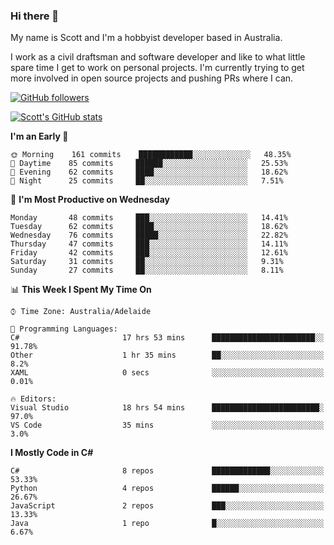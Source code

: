 ### Hi there 👋

My name is Scott and I'm a hobbyist developer based in Australia.

I work as a civil draftsman and software developer and like to what little spare time I get to work on personal projects. I'm currently trying to get more involved in open source projects and pushing PRs where I can. 

[![GitHub followers](https://img.shields.io/github/followers/puppetsw?label=Follow&style=social)](https://github.com/puppetsw?tab=followers)

[![Scott's GitHub stats](https://github-readme-stats.vercel.app/api?username=puppetsw&show_icons=true&theme=dark)](https://github.com/anuraghazra/github-readme-stats)

<!--START_SECTION:waka-->
**I'm an Early 🐤** 

```text
🌞 Morning    161 commits    ████████████░░░░░░░░░░░░░   48.35% 
🌆 Daytime    85 commits     ██████░░░░░░░░░░░░░░░░░░░   25.53% 
🌃 Evening    62 commits     ████░░░░░░░░░░░░░░░░░░░░░   18.62% 
🌙 Night      25 commits     ██░░░░░░░░░░░░░░░░░░░░░░░   7.51%

```
📅 **I'm Most Productive on Wednesday** 

```text
Monday       48 commits     ███░░░░░░░░░░░░░░░░░░░░░░   14.41% 
Tuesday      62 commits     ████░░░░░░░░░░░░░░░░░░░░░   18.62% 
Wednesday    76 commits     █████░░░░░░░░░░░░░░░░░░░░   22.82% 
Thursday     47 commits     ███░░░░░░░░░░░░░░░░░░░░░░   14.11% 
Friday       42 commits     ███░░░░░░░░░░░░░░░░░░░░░░   12.61% 
Saturday     31 commits     ██░░░░░░░░░░░░░░░░░░░░░░░   9.31% 
Sunday       27 commits     ██░░░░░░░░░░░░░░░░░░░░░░░   8.11%

```


📊 **This Week I Spent My Time On** 

```text
⌚︎ Time Zone: Australia/Adelaide

💬 Programming Languages: 
C#                       17 hrs 53 mins      ███████████████████████░░   91.78% 
Other                    1 hr 35 mins        ██░░░░░░░░░░░░░░░░░░░░░░░   8.2% 
XAML                     0 secs              ░░░░░░░░░░░░░░░░░░░░░░░░░   0.01%

🔥 Editors: 
Visual Studio            18 hrs 54 mins      ████████████████████████░   97.0% 
VS Code                  35 mins             ░░░░░░░░░░░░░░░░░░░░░░░░░   3.0%

```

**I Mostly Code in C#** 

```text
C#                       8 repos             █████████████░░░░░░░░░░░░   53.33% 
Python                   4 repos             ██████░░░░░░░░░░░░░░░░░░░   26.67% 
JavaScript               2 repos             ███░░░░░░░░░░░░░░░░░░░░░░   13.33% 
Java                     1 repo              █░░░░░░░░░░░░░░░░░░░░░░░░   6.67%

```



<!--END_SECTION:waka-->

<!--
**puppetsw/puppetsw** is a ✨ _special_ ✨ repository because its `README.md` (this file) appears on your GitHub profile.

Here are some ideas to get you started:

- 🔭 I’m currently working on ...
- 🌱 I’m currently learning ...
- 👯 I’m looking to collaborate on ...
- 🤔 I’m looking for help with ...
- 💬 Ask me about ...
- 📫 How to reach me: ...
- 😄 Pronouns: ...
- ⚡ Fun fact: ...
-->
